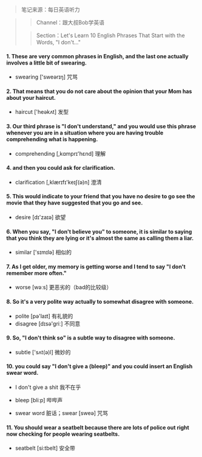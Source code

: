 > 
> 笔记来源：每日英语听力

> > Channel：跟大叔Bob学英语
>
> > Section：Let's Learn 10 English Phrases That Start with the Words, "I don't..."

#### 1. These are very common phrases in English, and the last one actually involves a little bit of swearing.

- swearing ['sweərɪŋ] 咒骂

#### 2. That means that you do not care about the opinion that your Mom has about your haircut. 

- haircut ['heəkʌt] 发型

#### 3. Our third phrase is "I don't understand," and you would use this phrase whenever you are in a situation where you are having trouble comprehending what is happening. 

- comprehending [,kɑmprɪ'hɛnd] 理解

#### 4. and then you could ask for clarification.

- clarification [,klærɪfɪ'keɪʃ(ə)n] 澄清

#### 5. This would indicate to your friend that you have no desire to go see the movie that they have suggested that you go and see.

- desire [dɪ'zaɪə] 欲望

#### 6. When you say, "I don't believe you" to someone, it is similar to saying that you think they are lying or it's almost the same as calling them a liar.

- similar ['sɪmɪlə] 相似的

#### 7. As I get older, my memory is getting worse and I tend to say "I don't remember more often."

- worse [wəːs] 更恶劣的（bad的比较级）

#### 8. So it's a very polite way actually to somewhat disagree with someone.

- polite [pə'laɪt] 有礼貌的
- disagree [dɪsə'griː] 不同意

#### 9. So, "I don't think so" is a subtle way to disagree with someone.

- subtle ['sʌt(ə)l] 微妙的

#### 10. you could say "I don't give a (bleep)" and you could insert an English swear word. 

- I don't give a shit 我不在乎

- bleep [bliːp] 哔哔声
- swear word 脏话；swear [sweə] 咒骂

#### 11. You should wear a seatbelt because there are lots of police out right now checking for people wearing seatbelts.

- seatbelt [si:tbelt] 安全带